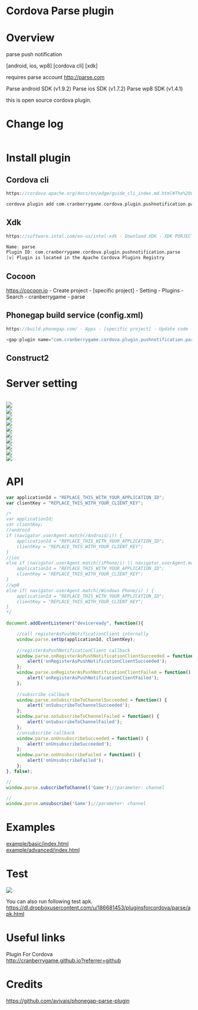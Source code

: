 Cordova Parse plugin
====================
# Overview #
parse push notification

[android, ios, wp8] [cordova cli] [xdk]

requires parse account http://parse.com

Parse android SDK (v1.9.2)
Parse ios SDK (v1.7.2)
Parse wp8 SDK (v1.4.1)

this is open source cordova plugin.

# Change log #
```c
```
# Install plugin #

## Cordova cli ##
```c
https://cordova.apache.org/docs/en/edge/guide_cli_index.md.html#The%20Command-Line%20Interface - npm install -g cordova@4.1.2

cordova plugin add com.cranberrygame.cordova.plugin.pushnotification.parse
```

## Xdk ##
```c
https://software.intel.com/en-us/intel-xdk - Download XDK - XDK PORJECTS - [specific project] - CORDOVA 3.X HYBRID MOBILE APP SETTINGS - PLUGINS - Third Party Plugins - Add a Third Party Plugin - Get Plugin from the Web -

Name: parse
Plugin ID: com.cranberrygame.cordova.plugin.pushnotification.parse
[v] Plugin is located in the Apache Cordova Plugins Registry
```

## Cocoon ##
https://cocoon.io - Create project - [specific project] - Setting - Plugins - Search - cranberrygame - parse

## Phonegap build service (config.xml) ##
```c
https://build.phonegap.com/ - Apps - [specific project] - Update code - Zip file including config.xml

<gap:plugin name="com.cranberrygame.cordova.plugin.pushnotification.parse" source="plugins.cordova.io" />
```
## Construct2 ##

# Server setting #
```c
```

<img src="https://github.com/cranberrygame/cordova-plugin-pushnotification-parse/blob/master/doc/1.png"><br>
<img src="https://github.com/cranberrygame/cordova-plugin-pushnotification-parse/blob/master/doc/2.png"><br>
<img src="https://github.com/cranberrygame/cordova-plugin-pushnotification-parse/blob/master/doc/3.png"><br>
<img src="https://github.com/cranberrygame/cordova-plugin-pushnotification-parse/blob/master/doc/4.png"><br>
<img src="https://github.com/cranberrygame/cordova-plugin-pushnotification-parse/blob/master/doc/5.png"><br>
<img src="https://github.com/cranberrygame/cordova-plugin-pushnotification-parse/blob/master/doc/6.png"><br>
<img src="https://github.com/cranberrygame/cordova-plugin-pushnotification-parse/blob/master/doc/ios1.png"><br>
<img src="https://github.com/cranberrygame/cordova-plugin-pushnotification-parse/blob/master/doc/ios2.png"><br>
<img src="https://github.com/cranberrygame/cordova-plugin-pushnotification-parse/blob/master/doc/ios3.png"><br>
<img src="https://github.com/cranberrygame/cordova-plugin-pushnotification-parse/blob/master/doc/ios4.png">

# API #
```javascript
var applicationId = "REPLACE_THIS_WITH_YOUR_APPLICATION_ID";
var clientKey = "REPLACE_THIS_WITH_YOUR_CLIENT_KEY";

/*
var applicationId;
var clientKey;
//android
if (navigator.userAgent.match(/Android/i)) {
	applicationId = "REPLACE_THIS_WITH_YOUR_APPLICATION_ID";
	clientKey = "REPLACE_THIS_WITH_YOUR_CLIENT_KEY";
}
//ios
else if (navigator.userAgent.match(/iPhone/i) || navigator.userAgent.match(/iPad/i)) {
	applicationId = "REPLACE_THIS_WITH_YOUR_APPLICATION_ID";
	clientKey = "REPLACE_THIS_WITH_YOUR_CLIENT_KEY";
}
//wp8
else if( navigator.userAgent.match(/Windows Phone/i) ) {
	applicationId = "REPLACE_THIS_WITH_YOUR_APPLICATION_ID";
	clientKey = "REPLACE_THIS_WITH_YOUR_CLIENT_KEY";
}
*/

document.addEventListener("deviceready", function(){

	//call registerAsPushNotificationClient internally
	window.parse.setUp(applicationId, clientKey);
	
	//registerAsPushNotificationClient callback
	window.parse.onRegisterAsPushNotificationClientSucceeded = function() {
		alert('onRegisterAsPushNotificationClientSucceeded');
	};
	window.parse.onRegisterAsPushNotificationClientFailed = function() {
		alert('onRegisterAsPushNotificationClientFailed');
	};
	
	//subscribe callback
	window.parse.onSubscribeToChannelSucceeded = function() {
		alert('onSubscribeToChannelSucceeded');
	};
	window.parse.onSubscribeToChannelFailed = function() {
		alert('onSubscribeToChannelFailed');
	};	
	//unsubscribe callback
	window.parse.onUnsubscribeSucceeded = function() {
		alert('onUnsubscribeSucceeded');
	};
	window.parse.onUnsubscribeFailed = function() {
		alert('onUnsubscribeFailed');
	};	
}, false);

//
window.parse.subscribeToChannel('Game');//parameter: channel

//
window.parse.unsubscribe('Game');//parameter: channel
```
# Examples #
<a href="https://github.com/cranberrygame/cordova-plugin-pushnotification-parse/blob/master/example/basic/index.html">example/basic/index.html</a><br>
<a href="https://github.com/cranberrygame/cordova-plugin-pushnotification-parse/blob/master/example/advanced/index.html">example/advanced/index.html</a><br>

# Test #

[![](http://img.youtube.com/vi/xX4znfZx8HE/0.jpg)](https://www.youtube.com/watch?v=xX4znfZx8HE&feature=youtu.be "Youtube")

You can also run following test apk.
https://dl.dropboxusercontent.com/u/186681453/pluginsforcordova/parse/apk.html

# Useful links #

Plugin For Cordova<br>
http://cranberrygame.github.io?referrer=github

# Credits #

https://github.com/avivais/phonegap-parse-plugin
